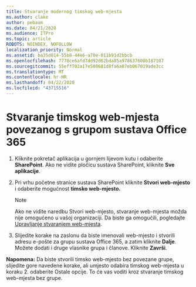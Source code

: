 ```yaml
---
title: Stvaranje modernog timskog web-mjesta
ms.author: clake
author: pebaum
ms.date: 04/21/2020
ms.audience: ITPro
ms.topic: article
ROBOTS: NOINDEX, NOFOLLOW
localization_priority: Normal
ms.assetid: ba35d814-55b8-44e6-a70e-011b91d2bbcb
ms.openlocfilehash: 7778ce6afd7dd92d62bda85a978637608b187107
ms.sourcegitcommit: 55eff703a17e500681d8fa6a87eb067019ade3cc
ms.translationtype: MT
ms.contentlocale: hr-HR
ms.lasthandoff: 04/22/2020
ms.locfileid: "43715516"
---
```

# <a name="create-an-office-365-group-connected-team-site"></a>Stvaranje timskog web-mjesta povezanog s grupom sustava Office 365

1. Kliknite pokretač aplikacija u gornjem lijevom kutu i odaberite **SharePoint**. Ako ne vidite pločicu sustava SharePoint, kliknite **Sve aplikacije**.
    
2. Pri vrhu početne stranice sustava SharePoint kliknite **Stvori web-mjesto** i odaberite mogućnost **timsko web-mjesto.** 
    
    > [!NOTE]
    > Ako ne vidite naredbu Stvori web-mjesto, stvaranje web-mjesta možda nije omogućeno u vašoj organizaciji. Da biste ga omogućili, pogledajte [Upravljanje stvaranjem web-mjesta](https://go.microsoft.com/fwlink/?linkid=2009644). 
  
3. Slijedite korake na zaslonu da biste imenovali web-mjesto i stvorili adresu e-pošte za grupu sustava Office 365, a zatim kliknite **Dalje**. Možete dodati i druge vlasnike grupa i članove. Kliknite **Završi**.
  
 **Napomena:** Da biste stvorili timsko web-mjesto bez povezane grupe, slijedite gore navedene korake, ali umjesto odabira timskog web-mjesta u koraku 2. odaberite Ostale opcije. To će vas voditi kroz stvaranje timskog web-mjesta bez grupe. 
    

